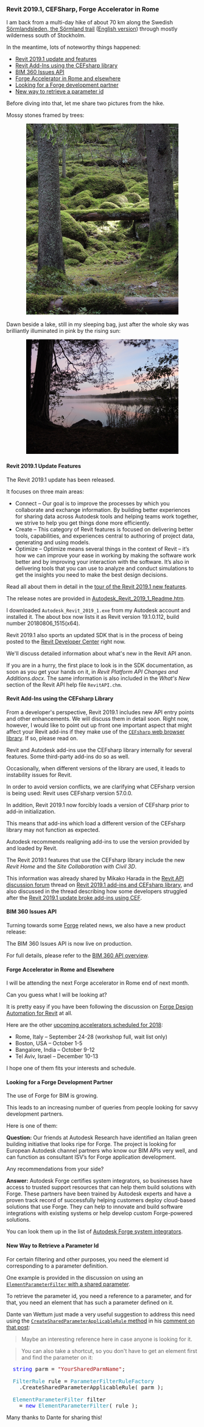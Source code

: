 <head>
<meta http-equiv="Content-Type" content="text/html; charset=utf-8">
<link rel="stylesheet" type="text/css" href="bc.css">
<!--
<script src="https://cdn.rawgit.com/google/code-prettify/master/loader/run_prettify.js" type="text/javascript"></script>
-->
</head>

<!---

- /p/2018/2018-08-12_soermlanmandsleden/

- [Tour the Revit 2019.1 new features in the latest release](http://blogs.autodesk.com/revit/2018/08/15/revit-2019-1-new-features-in-the-latest-release)

- BIM 360 Issues API - live on production Mikako Harada <mikako.harada@autodesk.com>

- looking for European Autodesk channel partners- Forge
  [Autodesk Forge system integrators](https://forge.autodesk.com/systemsintegrators)
  Autodesk Forge certifies systems integrators so businesses have access to trusted support resources that can help them build solutions with Forge. These partners have been trained by Autodesk experts and have a proven track record of successfully helping customers deploy cloud-based solutions that use Forge. They can help to innovate and build software integrations with existing systems or help develop custom Forge-powered solutions.
  [Q] Our friends at Autodesk Research have identified an Italian green building initiative that looks ripe for Forge. The project is looking for European Autodesk channel partners who know our BIM APIs very well, and can function as consultant ISV’s for Forge application development. This would be true app dev, not just systems integration.
  I don’t know too many channel partners out there, but CAD & Company (Netherlands) spring to mind. Any recommendations from your side?
  [A] On https://forge.autodesk.com/systemsintegrators
  All of them can develop apps as consultants or do integrations,

- http://thebuildingcoder.typepad.com/blog/2010/08/elementparameterfilter-with-a-shared-parameter.html#comment-4044857725

 in the #RevitAPI @AutodeskRevit #bim #dynamobim @AutodeskForge #ForgeDevCon 

I am back from a multi-day hike of about 70 km along the Swedish Sörmlandsleden wilderness trail.
In the meantime, lots of noteworthy things happened
&ndash; Revit 2019.1 update and features
&ndash; Revit Add-Ins using the CEFsharp library
&ndash; BIM 360 Issues API
&ndash; Forge Accelerator in Rome and elsewhere
&ndash; Looking for a Forge development partner
&ndash; New way to retrieve a parameter id...

--->

### Revit 2019.1, CEFSharp, Forge Accelerator in Rome

I am back from a multi-day hike of about 70 km along the Swedish [Sörmlandsleden, the Sörmland trail](http://www.sormlandsleden.se) ([English version](http://www.sormlandsleden.se/eng)) through mostly wilderness south of Stockholm.

In the meantime, lots of noteworthy things happened:

- [Revit 2019.1 update and features](#2) 
- [Revit Add-Ins using the CEFsharp library](#3) 
- [BIM 360 Issues API](#4) 
- [Forge Accelerator in Rome and elsewhere](#5) 
- [Looking for a Forge development partner](#6) 
- [New way to retrieve a parameter id](#7) 

Before diving into that, let me share two pictures from the hike.

Mossy stones framed by trees:

<center>
<img src="img/1161_mossy_stones_framed_by_trees_cropped_800x1000.jpg" alt="Mossy stones framed by trees" width="400"/>
</center>

Dawn beside a lake, still in my sleeping bag, just after the whole sky was brilliantly illuminated in pink by the rising sun:

<center>
<img src="img/1170_pink_dawn_800x600.jpg" alt="Pink dawn" width="400"/>
</center>


#### <a name="2"></a> Revit 2019.1 Update Features

The Revit 2019.1 update has been released.

It focuses on three main areas:

- Connect &ndash; Our goal is to improve the processes by which you collaborate and exchange information. By building better experiences for sharing data across Autodesk tools and helping teams work together, we strive to help you get things done more efficiently.
- Create &ndash; This category of Revit features is focused on delivering better tools, capabilities, and experiences central to authoring of project data, generating and using models.
- Optimize &ndash; Optimize means several things in the context of Revit &ndash; it’s how we can improve your ease in working by making the software work better and by improving your interaction with the software. It’s also in delivering tools that you can use to analyze and conduct simulations to get the insights you need to make the best design decisions.

Read all about them in detail in
the [tour of the Revit 2019.1 new features](http://blogs.autodesk.com/revit/2018/08/15/revit-2019-1-new-features-in-the-latest-release).

The release notes are provided 
in [Autodesk_Revit_2019_1_Readme.htm](https://up.autodesk.com/2019/RVT/Autodesk_Revit_2019_1_Readme.htm).

I downloaded `Autodesk_Revit_2019_1.exe` from my Autodesk account and installed it.
The about box now lists it as Revit version 19.1.0.112, build number 20180806_1515(x64).

Revit 2019.1 also sports an updated SDK that is in the process of being posted to
the [Revit Developer Center](https://www.autodesk.com/developer-network/platform-technologies/revit) right now.

We'll discuss detailed information about what's new in the Revit API anon.

If you are in a hurry, the first place to look is in the SDK documentation, as soon as you get your hands on it, in *Revit Platform API Changes and Additions.docx*. The same information is also included in the *What's New* section of the Revit API help file `RevitAPI.chm`.


#### <a name="3"></a> Revit Add-Ins using the CEFsharp Library
 
From a developer's perspective, Revit 2019.1 includes new API entry points and other enhancements. We will discuss them in detail soon. Right now, however, I would like to point out up front one important aspect that might affect your Revit add-ins if they make use of the [`CEFsharp` web browser library](https://cefsharp.github.io). If so, please read on.   
 
Revit and Autodesk add-ins use the CEFsharp library internally for several features. Some third-party add-ins do so as well.

Occasionally, when different versions of the library are used, it leads to instability issues for Revit.

In order to avoid version conflicts, we are clarifying what CEFsharp version is being used: Revit uses CEFsharp version  57.0.0.

In addition, Revit 2019.1 now forcibly loads a version of CEFsharp prior to add-in initialization.

This means that add-ins which load a different version of the CEFsharp library may not function as expected.

Autodesk recommends realigning add-ins to use the version provided by and loaded by Revit.

The Revit 2019.1 features that use the CEFsharp library include the new *Revit Home* and the *Site Collaboration with Civil 3D*.

This information was already shared by Mikako Harada in 
the [Revit API discussion forum](http://forums.autodesk.com/t5/revit-api-forum/bd-p/160) thread 
on [Revit 2019.1 add-ins and CEFsharp library](https://forums.autodesk.com/t5/revit-api-forum/revit-2019-1-add-in-and-cefsharp-library/td-p/8205740),
and also discussed in the thread describing how some developers struggled after
the [Revit 2019.1 update broke add-ins using CEF](https://forums.autodesk.com/t5/revit-api-forum/psa-do-not-use-cef-in-your-addin-and-how-revit-2019-1-broke-it/td-p/8205465).


#### <a name="4"></a> BIM 360 Issues API

Turning towards some [Forge](https://autodesk-forge.github.io) related news, we also have a new product release:

The BIM 360 Issues API is now live on production.

For full details, please refer to
the [BIM 360 API overview](https://developer.autodesk.com/en/docs/bim360/v1/overview).


#### <a name="5"></a> Forge Accelerator in Rome and Elsewhere

I will be attending the next Forge accelerator in Rome end of next month.

Can you guess what I will be looking at?

It is pretty easy if you have been following the discussion on [Forge Design Automation for Revit](http://thebuildingcoder.typepad.com/blog/about-the-author.html#5.28b) at all.

Here are the other [upcoming accelerators scheduled for 2018](http://autodeskcloudaccelerator.com/prague-2):

- Rome, Italy &ndash; September 24-28 (workshop full, wait list only)
- Boston, USA &ndash; October 1-5
- Bangalore, India &ndash; October 9-12
- Tel Aviv, Israel &ndash; December 10-13

I hope one of them fits your interests and schedule.


#### <a name="6"></a> Looking for a Forge Development Partner

The use of Forge for BIM is growing.

This leads to an increasing number of queries from people looking for savvy development partners.

Here is one of them:

**Question:** Our friends at Autodesk Research have identified an Italian green building initiative that looks ripe for Forge. The project is looking for European Autodesk channel partners who know our BIM APIs very well, and can function as consultant ISV’s for Forge application development. 

Any recommendations from your side?

**Answer:** Autodesk Forge certifies system integrators, so businesses have access to trusted support resources that can help them build solutions with Forge. These partners have been trained by Autodesk experts and have a proven track record of successfully helping customers deploy cloud-based solutions that use Forge. They can help to innovate and build software integrations with existing systems or help develop custom Forge-powered solutions.

You can look them up in the list
of [Autodesk Forge system integrators](https://forge.autodesk.com/systemsintegrators).


#### <a name="7"></a> New Way to Retrieve a Parameter Id

For certain filtering and other purposes, you need the element id corresponding to a parameter definition.

One example is provided in the discussion on using
an [`ElementParameterFilter` with a shared parameter](http://thebuildingcoder.typepad.com/blog/2010/08/elementparameterfilter-with-a-shared-parameter.html).

To retrieve the parameter id, you need a reference to a parameter, and for that, you need an element that has such a parameter defined on it.

Dante van Wettum just made a very useful suggestion to address this need using
the [`CreateSharedParameterApplicableRule` method](http://www.revitapidocs.com/2018/170b333d-c12b-cfe5-b0c3-7701b66fe8b1.htm) in
his [comment on that post](http://thebuildingcoder.typepad.com/blog/2010/08/elementparameterfilter-with-a-shared-parameter.html#comment-4044857725):

> Maybe an interesting reference here in case anyone is looking for it.

> You can also take a shortcut, so you don't have to get an element first and find the parameter on it:

<pre class="code">
&nbsp;&nbsp;<span style="color:blue;">string</span>&nbsp;parm&nbsp;=&nbsp;<span style="color:#a31515;">&quot;YourSharedParmName&quot;</span>;
 
&nbsp;&nbsp;<span style="color:#2b91af;">FilterRule</span>&nbsp;rule&nbsp;=&nbsp;<span style="color:#2b91af;">ParameterFilterRuleFactory</span>
&nbsp;&nbsp;&nbsp;&nbsp;.CreateSharedParameterApplicableRule(&nbsp;parm&nbsp;);
 
&nbsp;&nbsp;<span style="color:#2b91af;">ElementParameterFilter</span>&nbsp;filter&nbsp;
&nbsp;&nbsp;&nbsp;&nbsp;=&nbsp;<span style="color:blue;">new</span>&nbsp;<span style="color:#2b91af;">ElementParameterFilter</span>(&nbsp;rule&nbsp;);
</pre>

Many thanks to Dante for sharing this!


